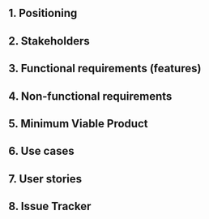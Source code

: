 ## 1. Positioning

## 2. Stakeholders

## 3. Functional requirements (features)

## 4. Non-functional requirements

## 5. Minimum Viable Product

## 6. Use cases

## 7. User stories

## 8. Issue Tracker
